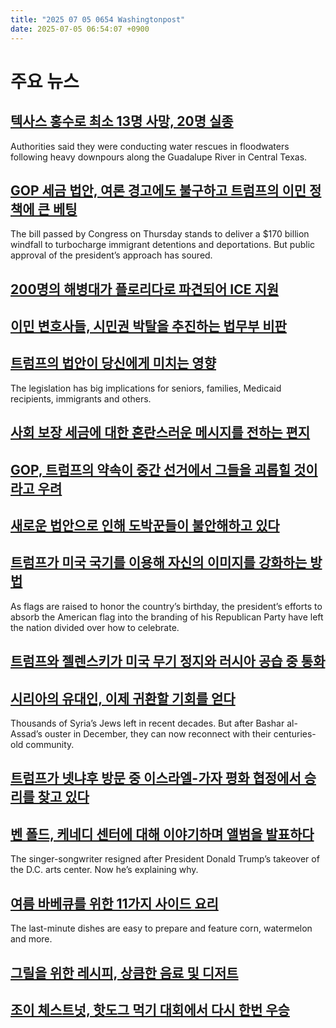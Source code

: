 ```yaml
---
title: "2025 07 05 0654 Washingtonpost"
date: 2025-07-05 06:54:07 +0900
---
```


# 주요 뉴스 

## [텍사스 홍수로 최소 13명 사망, 20명 실종](https://www.washingtonpost.com/nation/2025/07/04/deadly-floods-texas/)
Authorities said they were conducting water rescues in floodwaters following heavy downpours along the Guadalupe River in Central Texas.

## [GOP 세금 법안, 여론 경고에도 불구하고 트럼프의 이민 정책에 큰 베팅](https://www.washingtonpost.com/immigration/2025/07/04/trump-deportations-gop-tax-bill/)
The bill passed by Congress on Thursday stands to deliver a $170 billion windfall to turbocharge immigrant detentions and deportations. But public approval of the president’s approach has soured.

## [200명의 해병대가 플로리다로 파견되어 ICE 지원](https://www.washingtonpost.com/nation/2025/07/04/marines-deploy-florida-ice-operations/)

## [이민 변호사들, 시민권 박탈을 추진하는 법무부 비판](https://www.washingtonpost.com/national-security/2025/07/04/justice-denaturalization-citizens-crimes/)

## [트럼프의 법안이 당신에게 미치는 영향](https://www.washingtonpost.com/business/2025/07/03/big-beautiful-bill-impacts-medicaid-taxes/)
The legislation has big implications for seniors, families, Medicaid recipients, immigrants and others.

## [사회 보장 세금에 대한 혼란스러운 메시지를 전하는 편지](https://www.washingtonpost.com/business/2025/07/04/social-security-taxes/)

## [GOP, 트럼프의 약속이 중간 선거에서 그들을 괴롭힐 것이라고 우려](https://www.washingtonpost.com/politics/2025/07/03/trump-republicans-medicaid-tax-bill/)

## [새로운 법안으로 인해 도박꾼들이 불안해하고 있다](https://www.washingtonpost.com/sports/2025/07/04/tax-bill-gambling-deductions-provision/)

## [트럼프가 미국 국기를 이용해 자신의 이미지를 강화하는 방법](https://www.washingtonpost.com/politics/2025/07/04/trump-flag-patriotism-independence-day/)
As flags are raised to honor the country’s birthday, the president’s efforts to absorb the American flag into the branding of his Republican Party have left the nation divided over how to celebrate.

## [트럼프와 젤렌스키가 미국 무기 정지와 러시아 공습 중 통화](https://www.washingtonpost.com/national-security/2025/07/04/trump-zelensky-call-russia-airstrikes/)

## [시리아의 유대인, 이제 귀환할 기회를 얻다](https://www.washingtonpost.com/world/2025/07/04/syria-jews-emigres-synagogues/)
Thousands of Syria’s Jews left in recent decades. But after Bashar al-Assad’s ouster in December, they can now reconnect with their centuries-old community.

## [트럼프가 넷냐후 방문 중 이스라엘-가자 평화 협정에서 승리를 찾고 있다](https://www.washingtonpost.com/national-security/2025/07/03/trump-israel-gaza-netanyahu-maga/)

## [벤 폴드, 케네디 센터에 대해 이야기하며 앨범을 발표하다](https://www.washingtonpost.com/entertainment/music/2025/07/04/ben-folds-kennedy-center/)
The singer-songwriter resigned after President Donald Trump’s takeover of the D.C. arts center. Now he’s explaining why.

## [여름 바베큐를 위한 11가지 사이드 요리](https://www.washingtonpost.com/food/2023/05/29/20-minute-summer-side-dish-recipes/)
The last-minute dishes are easy to prepare and feature corn, watermelon and more.

## [그릴을 위한 레시피, 상큼한 음료 및 디저트](https://www.washingtonpost.com/food/2025/07/01/independence-day-cookout-recipes-burgers-pie/)

## [조이 체스트넛, 핫도그 먹기 대회에서 다시 한번 우승](https://www.washingtonpost.com/sports/2025/07/04/joey-chestnut-nathans-hot-dog-eating-contest/)